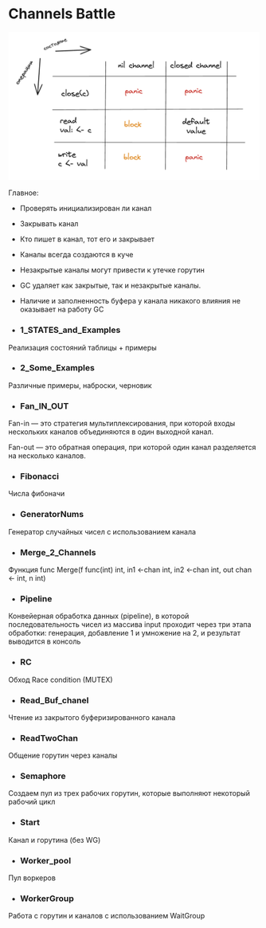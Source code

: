 # Channels Battle

![alt text](states.png)



Главное:

- Проверять инициализирован ли канал

- Закрывать канал 

- Кто пишет в канал, тот его и закрывает

- Каналы всегда создаются в куче

- Незакрытые каналы могут привести к утечке горутин

- GC удаляет как закрытые, так и незакрытые каналы. 

- Наличие и заполненность буфера у канала никакого влияния не оказывает на работу GC




- ### 1_STATES_and_Examples

Реализация состояний таблицы + примеры

- ### 2_Some_Examples

Различные примеры, наброски, черновик

- ### Fan_IN_OUT

Fan-in — это стратегия мультиплексирования, при которой входы нескольких каналов объединяются в один выходной канал. 

Fan-out — это обратная операция, при которой один канал разделяется на несколько каналов.

- ### Fibonacci

Числа фибоначи

- ### GeneratorNums
 
Генератор случайных чисел с использованием канала

- ### Merge_2_Channels

Функция func Merge(f func(int) int, in1 <-chan int, in2 <-chan int, out chan <- int, n int)


- ### Pipeline

Конвейерная обработка данных (pipeline), в которой последовательность чисел из массива input проходит через три этапа обработки: генерация, добавление 1 и умножение на 2, и результат выводится в консоль

- ### RC 

Обход Race condition (MUTEX)

- ### Read_Buf_chanel

Чтение из закрытого буферизированного канала 

- ### ReadTwoChan

Общение горутин через каналы

- ### Semaphore

Создаем пул из трех рабочих горутин, которые выполняют некоторый рабочий цикл

- ### Start

Канал и горутина (без WG)

- ### Worker_pool

Пул воркеров

- ### WorkerGroup

Работа с горутин и каналов с использованием WaitGroup






